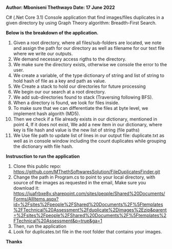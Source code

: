 **Author: Mboniseni Thethwayo
Date: 17 June 2022**

C# (.Net Core 3.1) Console application that find images/files duplicates in a given directory
by using Graph Theory algorithm: Breadth-First Search.

**Below is the breakdown of the application.**

1. Given a root directory, where all files/sub-folders are located, we note and assign the path 
   for our directory as well as filename for our text file where we write our outputs.
2. We demand necessary access rigths to the directory.
3. We make sure the directory exists, otherwise we console the error to the user.
4. We create a variable, of the type dictionary of string and list of string to hold hash of file as a key and path as value.
5. We Create a stack to hold our directories for future processing
6. We begin our our search at a root directory.
7. We add sub-directories found to stack (Traversing following BFS).
8. When a directory is found, we look for files inside.
9. To make sure that we can differentiate the files at byte level, we implement hash algorith (MD5).
10. Then we check if a file already exists in our dictionary, mentioned in point 4, If it does not exist,
   We add a new item in our dictionary, where key is file hash and value is the new list of string (file paths)
11. We Use file path to update list of lines in our output file: duplicate.txt as well as in console window including the count duplicates
    while grouping the dictionary with file hash.

**Instrusction to run the application**

1. Clone this public repo: https://github.com/MThethSoftwaresSolution/FileDuplicatesFinder.git
2. Change the path in Program.cs to point to your local directory, with source of the images as requested in the email, Make sure you download it: https://juafrbxe8v.sharepoint.com/sites/people/Shared%20Documents/Forms/AllItems.aspx?id=%2Fsites%2Fpeople%2FShared%20Documents%2F%5Ftemplates%2FTechnical%20Assessment%2Fduplicate%2Dimages%2Ezip&parent=%2Fsites%2Fpeople%2FShared%20Documents%2F%5Ftemplates%2FTechnical%20Assessment&p=true&ga=1
3. Then, run the application
4. Look for duplicates.txt file in the root folder that contains your images.

**Thanks**
